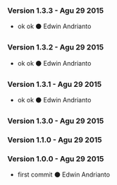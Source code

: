 ### Version 1.3.3 - Agu 29 2015
* ok ok ⚫ Edwin Andrianto

### Version 1.3.2 - Agu 29 2015
* ok ok ⚫ Edwin Andrianto

### Version 1.3.1 - Agu 29 2015
* ok ok ⚫ Edwin Andrianto

### Version 1.3.0 - Agu 29 2015


### Version 1.1.0 - Agu 29 2015


### Version 1.0.0 - Agu 29 2015
 * first commit ⚫ Edwin Andrianto

